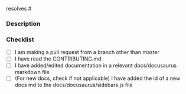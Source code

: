 resolves #

<!---
  The following will not be merged:
    - No issue number/s above, example 'Resolves #231'
    - No documentation for new features
-->


### Description

<!--- Describe the Pull Request here -->


### Checklist
 - [ ] I am making a pull request from a branch other than master
 - [ ] I have read the CONTRIBUTING.md
 - [ ] I have added/edited documentation in a relevant docs/docusaurus markdown file
 - [ ] (For new docs, check if not applicable) I have added the id of a new docs md to the docs/docusaurus/sidebars.js file
